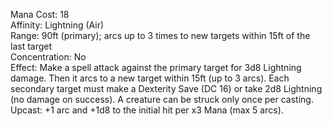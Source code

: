 Mana Cost: 18  
Affinity: Lightning (Air)  
Range: 90ft (primary); arcs up to 3 times to new targets within 15ft of the last target  
Concentration: No  
Effect: Make a spell attack against the primary target for 3d8 Lightning damage. Then it arcs to a new target within 15ft (up to 3 arcs). Each secondary target must make a Dexterity Save (DC 16) or take 2d8 Lightning (no damage on success). A creature can be struck only once per casting.  
Upcast: +1 arc and +1d8 to the initial hit per x3 Mana (max 5 arcs).